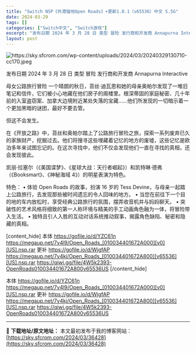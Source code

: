 ```yaml
---
title: "Switch NSP《外港锚地Open Roads》+更新1.0.1（v65536）中文 5.5G"
date: 2024-03-29
tags: []
categories: ["Switch中文", "Switch游戏"]
excerpt: "发布日期 2024 年 3 月 28 日 类型 冒险 发行商和开发商 Annapurna Interactive 母女公路旅行冒险 一个晴朗的秋日，苔丝·迪瓦恩和她的母亲奥帕尔发现了一堆旧笔记和信件，它们被小心地藏在他们房子的阁楼里。根深蒂固的家庭秘密、几十年前的入室盗窃案、加拿大边境附近某处失落的&hellip;"
layout: post
---
```


<img class="aligncenter" src="https://sky.sfcrom.com/wp-content/uploads/2024/03/20240329130710-cc170.jpeg" alt="https://sky.sfcrom.com/wp-content/uploads/2024/03/20240329130710-cc170.jpeg" />

发布日期	2024 年 3 月 28 日
类型	冒险
发行商和开发商	Annapurna Interactive

母女公路旅行冒险
一个晴朗的秋日，苔丝·迪瓦恩和她的母亲奥帕尔发现了一堆旧笔记和信件，它们被小心地藏在他们房子的阁楼里。根深蒂固的家庭秘密、几十年前的入室盗窃案、加拿大边境附近某处失落的宝藏……他们所发现的一切暗示着一个更加黑暗的谜团，最好不要去管。

但这不会发生。

在《开放之路》中，苔丝和奥帕尔踏上了公路旅行冒险之旅，探索一系列废弃已久的家族财产，挖掘过去。他们将搜寻这些埋藏着记忆的地方的废墟，这些记忆是欧泊多年来试图忘记的。在这次寻找中，他们不仅会发现他们一直在寻找的真相，还会发现彼此。

凯丽·拉塞尔（《美国谍梦》、《星球大战：天行者崛起》）和凯特琳·德弗（《Booksmart》、《神秘海域 4》）的明星表演为特色。

特色：
• 体验 Open Roads 的故事，扮演 16 岁的 Tess Devine，与母亲一起踏上公路旅行，去发现那些被时间遗忘的令人回味的地方。
• 当您在前往下一个目的地的车内放松时，享受经典公路旅行的氛围，摆弄收音机并与妈妈聊天。
• 突破性的艺术风格将细致的第一人称环境与精美的手工动画角色融为一体，将冒险带入生活。
• 独特且引人入胜的互动对话系统推动叙事，揭露角色缺陷、秘密和隐藏的真相。

[content_hide]
本体
https://gofile.io/d/YZC61n
https://megaup.net/7v4l9/Open_Roads_[010034401672A000][v0][US].nsp.rar
更补
https://gofile.io/d/WjgfAP
https://megaup.net/7v4kj/Open_Roads_[010034401672A800][v65536][US].nsp.rar
https://qiwi.gg/file/4W5k2393-OpenRoads010034401672A800v65536US
[/content_hide]

<!--wechatfans start-->
本体
https://gofile.io/d/YZC61n
https://megaup.net/7v4l9/Open_Roads_[010034401672A000][v0][US].nsp.rar
更补
https://gofile.io/d/WjgfAP
https://megaup.net/7v4kj/Open_Roads_[010034401672A800][v65536][US].nsp.rar
https://qiwi.gg/file/4W5k2393-OpenRoads010034401672A800v65536US
<!--wechatfans end-->

---
📖 **下载地址/原文地址：** 本文最初发布于我的博客网站：[https://sky.sfcrom.com/2024/03/36428](https://sky.sfcrom.com/2024/03/36428)
